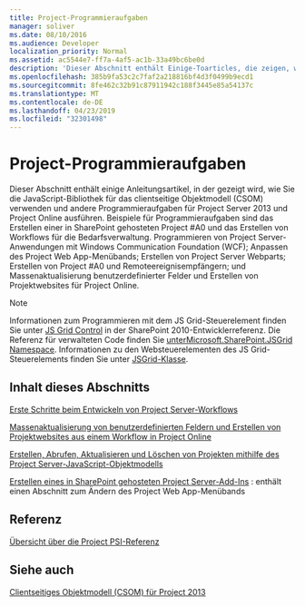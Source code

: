 ```yaml
---
title: Project-Programmieraufgaben
manager: soliver
ms.date: 08/10/2016
ms.audience: Developer
localization_priority: Normal
ms.assetid: ac5544e7-ff7a-4af5-ac1b-33a49bc6be0d
description: 'Dieser Abschnitt enthält Einige-Toarticles, die zeigen, wie Sie die JavaScript-Bibliothek für das clientseitige Objektmodell (CSOM) verwenden und andere Programmieraufgaben für Project Server 2013 und Project Online ausführen. Beispiele für Programmieraufgaben sind das Erstellen einer in SharePoint gehosteten Project #A0 und das Erstellen von Workflows für die Bedarfsverwaltung. Programmieren von Project Server-Anwendungen mit Windows Communication Foundation (WCF); Anpassen des Project Web App-Menübands; Erstellen von Project Server Webparts; Erstellen von Project #A0 und Remoteereignisempfängern; und Massenaktualisierung benutzerdefinierter Felder und Erstellen von Projektwebsites für Project Online.'
ms.openlocfilehash: 385b9fa53c2c7faf2a218816bf4d3f0499b9ecd1
ms.sourcegitcommit: 8fe462c32b91c87911942c188f3445e85a54137c
ms.translationtype: MT
ms.contentlocale: de-DE
ms.lasthandoff: 04/23/2019
ms.locfileid: "32301498"
---
```

# <a name="project-programming-tasks"></a>Project-Programmieraufgaben

Dieser Abschnitt enthält einige Anleitungsartikel, in der gezeigt wird, wie Sie die JavaScript-Bibliothek für das clientseitige Objektmodell (CSOM) verwenden und andere Programmieraufgaben für Project Server 2013 und Project Online ausführen. Beispiele für Programmieraufgaben sind das Erstellen einer in SharePoint gehosteten Project #A0 und das Erstellen von Workflows für die Bedarfsverwaltung. Programmieren von Project Server-Anwendungen mit Windows Communication Foundation (WCF); Anpassen des Project Web App-Menübands; Erstellen von Project Server Webparts; Erstellen von Project #A0 und Remoteereignisempfängern; und Massenaktualisierung benutzerdefinierter Felder und Erstellen von Projektwebsites für Project Online.
  
> [!NOTE]
> Informationen zum Programmieren mit dem JS Grid-Steuerelement finden Sie unter [JS Grid Control](https://msdn.microsoft.com/library/ee535898%28office.14%29.aspx) in der SharePoint 2010-Entwicklerreferenz. Die Referenz für verwalteten Code finden Sie [ unterMicrosoft.SharePoint.JSGrid Namespace](https://msdn.microsoft.com/library/microsoft.sharepoint.jsgrid%28Office.15%29.aspx). Informationen zu den Websteuerelementen des JS Grid-Steuerelements finden Sie unter [JSGrid-Klasse](https://msdn.microsoft.com/library/microsoft.sharepoint.webcontrols.jsgrid%28Office.15%29.aspx). 
  
## <a name="in-this-section"></a>Inhalt dieses Abschnitts

[Erste Schritte beim Entwickeln von Project Server-Workflows](getting-started-developing-project-server-workflows.md)
  
[Massenaktualisierung von benutzerdefinierten Feldern und Erstellen von Projektwebsites aus einem Workflow in Project Online](bulk-update-custom-fields-and-create-project-sites-from-workflow-in-project.md)
  
[Erstellen, Abrufen, Aktualisieren und Löschen von Projekten mithilfe des Project Server-JavaScript-Objektmodells](create-retrieve-update-delete-projects-using-project-server-javascript.md)
  
[Erstellen eines in SharePoint gehosteten Project Server-Add-Ins](create-a-sharepoint-hosted-project-server-add-in.md) : enthält einen Abschnitt zum Ändern des Project Web App-Menübands 
  
## <a name="reference"></a>Referenz

[Übersicht über die Project PSI-Referenz](project-psi-reference-overview.md)
  
## <a name="see-also"></a>Siehe auch



[Clientseitiges Objektmodell (CSOM) für Project 2013](client-side-object-model-csom-for-project-2013.md)

